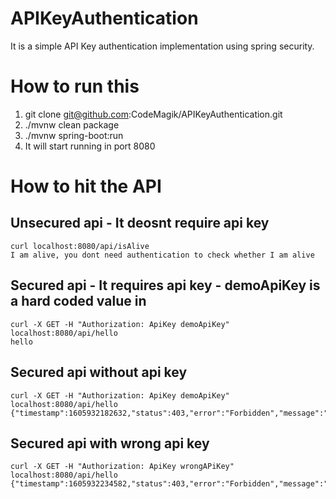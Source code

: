 # APIKeyAuthentication
It is a simple API Key authentication implementation using spring security.

# How to run this
1. git clone git@github.com:CodeMagik/APIKeyAuthentication.git
2. ./mvnw clean package
3. ./mvnw spring-boot:run
4. It will start running in port 8080

# How to hit the API
## Unsecured api - It deosnt require api key
  ``` 
  curl localhost:8080/api/isAlive 
  I am alive, you dont need authentication to check whether I am alive
  
  ```

## Secured api - It requires api key - demoApiKey is a hard coded value in 
  ``` 
  curl -X GET -H "Authorization: ApiKey demoApiKey" localhost:8080/api/hello 
  hello
  ```
## Secured api without api key
  ``` 
  curl -X GET -H "Authorization: ApiKey demoApiKey" localhost:8080/api/hello 
  {"timestamp":1605932182632,"status":403,"error":"Forbidden","message":"","path":"/api/hello"}
  ```
 ## Secured api with wrong api key
 ```
 curl -X GET -H "Authorization: ApiKey wrongAPiKey" localhost:8080/api/hello 
 {"timestamp":1605932234582,"status":403,"error":"Forbidden","message":"","path":"/api/hello"}
 ```
